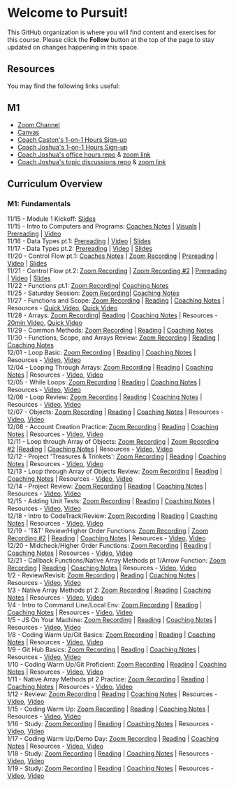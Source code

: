 # Welcome to Pursuit!

This GitHub organization is where you will find content and exercises for this course. Please click the **Follow** button at the top of the page to stay updated on changes happening in this space.

## Resources

You may find the following links useful:

## M1 
- [Zoom Channel](https://us06web.zoom.us/j/86031129111)
- [Canvas](https://pursuit.instructure.com/courses/165)
- [Coach Caston's 1-on-1 Hours Sign-up](https://calendar.app.google/nb72RkwgaJF2nKtA8)
- [Coach Joshua's 1-on-1 Hours Sign-up](https://calendar.app.google/BLMridCQ25XzArqm7)
- [Coach Joshua's office hours repo](https://github.com/joshuanelsondev/office_hours) & [zoom link](https://us06web.zoom.us/j/89256360099)
- [Coach Joshua's topic discussions repo](https://github.com/joshuanelsondev/topic_discussions) & [zoom link](https://us06web.zoom.us/j/85960424567)
  


## Curriculum Overview

### M1: Fundamentals 
11/15 - Module 1 Kickoff: [Slides]()<br>
11/15 - Intro to Computers and Programs: [Coaches Notes](https://gist.github.com/CastonPursuit/2d628b3c3b9fd4337bf82f828d5177e2) | [Visuals](https://docs.google.com/presentation/d/1D4IXKnT4Fa0LfvklEATHGwCxN0k2rWBtuKg884KblOI/edit#slide=id.g420132f636_0_109) | [Prereading](https://github.com/10-5-pursuit/unit-fundamentals/blob/main/intro-to-code/readme.md) | [Video](https://www.youtube.com/watch?v=TQCr9RV7twk) <br>
11/16 - Data Types pt.1: [Prereading](https://github.com/pursuit-curriculum/unit-fundamentals/tree/main/intro-to-javascript) | [Video](https://www.youtube.com/watch?v=A37-3lflh8I) | [Slides](https://docs.google.com/presentation/d/1VPWmwDHUwfPM3MWMPnEVVdpVsyEILGz1FxE9CKvKPUI/edit#slide=id.g5a0daf6a0f_0_0) <br>
11/17 - Data Types pt.2:  [Prereading](https://github.com/pursuit-curriculum/unit-fundamentals/tree/main/intro-to-javascript) | [Video](https://www.youtube.com/watch?v=A37-3lflh8I) | [Slides](https://docs.google.com/presentation/d/1VPWmwDHUwfPM3MWMPnEVVdpVsyEILGz1FxE9CKvKPUI/edit#slide=id.g5a0daf6a0f_0_0) <br>
11/20 - Control Flow pt.1: [Coaches Notes](https://gist.github.com/CastonPursuit/6811b68d6431a484875fcf74298eadeb) | [Zoom Recording](https://us06web.zoom.us/rec/share/2QEogtkosXEE8Cba9uqwWQRKxXi1r0MoFZYRlul42iXXrDL_FHVuZ7J5eRi4WQX9.B_199eRyxAiYrEPq) | [Prereading](https://github.com/10-5-pursuit/unit-fundamentals/tree/main/control-flow) | [Video](https://www.youtube.com/watch?v=Wc1rH4uNKIE) | [Slides](https://docs.google.com/presentation/d/1QpqzLZ5O22JayLQqxREZ2k5MOmCaHAUydxkW0f74l8A/edit#slide=id.g420132f666_1_0) <br>
11/21 - Control Flow pt.2:  [Zoom Recording](https://us06web.zoom.us/rec/share/Xqha49H3jmPH_wQMut9SwTGxF8cmHqPzgQC2bqxeMSGc_v5f9r6sj0_ZlvjfDXUC.JeCfImyU8Hz-p13p?startTime=1700580789000) | [Zoom Recording #2](https://us06web.zoom.us/rec/share/Xqha49H3jmPH_wQMut9SwTGxF8cmHqPzgQC2bqxeMSGc_v5f9r6sj0_ZlvjfDXUC.JeCfImyU8Hz-p13p?startTime=1700592468000) | [Prereading]() | [Video](https://www.youtube.com/watch?v=mbT7sSmVUS8) | [Slides](https://docs.google.com/presentation/d/1Q_M6wAqI0hnV3v1yTNYMmkq1991b-xihB8UMjmC41xQ/edit#slide=id.g3986c96d49c0e4ac_18) <br>
11/22 - Functions pt.1:  [Zoom Recording](https://us06web.zoom.us/rec/share/3QcA8bziN7ZUymvIX_I0MWGNbFRLf5kjN7TScXrnkNP8yR-PCyCX8dRT4zcUyp7q.z10b__m0Ds0Mrz6q?startTime=1700672267000)| [Coaching Notes](https://gist.github.com/CastonPursuit/eaaa7b2e0cdabacb456ddf56d054154c) <br>
11/25 - Saturday Session: [Zoom Recording](https://us06web.zoom.us/rec/share/oXJVPJ9LDV_LPnnV2Tn48wLo2co2HOQdZiX9my1D6wZ41aNgaakiOtfgYT6lhedk.zDF-lFnDpWQCaZaJ?startTime=1700924579000)| [Coaching Notes](https://replit.com/@CastonPursuit/FunctionDemobubble#script.js) <br>
11/27 - Functions and Scope:  [Zoom Recording](https://us06web.zoom.us/rec/share/_B7zK6hyf3A26GSAwmzy15Fg97igUWHcRgqwSkC9pqbArXMpqJRCCbZzprJ1XltK.f30XfjBq7MAN9WSF?startTime=1701097454000) | [Reading](https://github.com/pursuit-curriculum/unit-fundamentals/tree/main/scope) | [Coaching Notes](https://replit.com/@CastonPursuit/Practice-Functions-and-Scope) | Resources - [Quick Video](https://www.youtube.com/watch?v=TkFN6e9ZDMw&ab_channel=WebDevSimplified), [Quick Video](https://www.youtube.com/watch?v=iJKkZA215tQ&ab_channel=ProgrammingwithMosh) <br>
11/28 - Arrays:  [Zoom Recording](https://us06web.zoom.us/rec/share/8potDHNfbjJZLPlIOgfan2uHZxmU_dDcwmjffhHff2HfDvlRRpmp8kqHzMLVsnqc.CdkCG7tn0M4H02To?startTime=1701183967000)| [Reading](https://github.com/pursuit-curriculum/unit-fundamentals/tree/main/arrays) | [Coaching Notes](https://replit.com/@CastonPursuit/In-Session-Practice-Arrays-Part-1) | Resources - [20min Video](https://www.youtube.com/watch?v=0SyTDl4pb4w&ab_channel=DaveGray), [Quick Video](https://www.youtube.com/watch?v=QEZXbRiaY1I&ab_channel=freeCodeCamp.org) <br>
11/29 - Common Methods: [Zoom Recording](https://us06web.zoom.us/rec/share/V8FzGyq0LcCj3hM1RS_q_BRIcbd2sNcnSAl2drE1cRCsFcS7nn7nNPBfuVNi7Czq.VBOrbajjnfZDYcY9?startTime=1701272552000) | [Reading](https://github.com/pursuit-curriculum/unit-fundamentals/tree/main/common-methods-and-tools) | [Coaching Notes](https://replit.com/@CastonPursuit/In-Session-Practice-Array-and-String-Methods) <br>
11/30 - Functions, Scope, and Arrays Review: [Zoom Recording](https://us06web.zoom.us/rec/share/GWYk-SlkCCVa8ydEqSiqggLnWhkXHiTMpYPfUuPHXADFCS22pa-TFNZ9efTEyyz9.-HCPMQDb9Drv3_BK?startTime=1701356506000) | [Reading](https://github.com/pursuit-curriculum/unit-fundamentals/tree/main/common-methods-and-tools) | [Coaching Notes](https://replit.com/@CastonPursuit/In-Session-Practice-Array-and-String-Methods) <br>
12/01 - Loop Basic: [Zoom Recording](https://us06web.zoom.us/rec/share/XYLi2D_O-ec6tqtI_eGZ9KviRmoRHm-5NvRxygGAeoM--2hPQ0uGuw6-aBpe0MC8.4DE4LXqALK_QMHj1?startTime=1701443462000) | [Reading](https://github.com/pursuit-curriculum/unit-fundamentals/tree/main/loops) | [Coaching Notes](https://replit.com/@joshuanelsondev/In-Session-Practice-Loops) | Resources - [Video](https://www.youtube.com/watch?v=Kn06785pkJg&ab_channel=codeSTACKr), [Video](https://www.youtube.com/watch?v=s9wW2PpJsmQ&ab_channel=ProgrammingwithMosh) <br>
12/04 - Looping Through Arrays: [Zoom Recording](https://us06web.zoom.us/rec/share/zYosflqRvD2yCGNJwk-Efe561667o5hOR8xaHHH41ghYAHXPE1QB_4HzNWU5nTxO.42pa5cMG9DVkPObE?startTime=1701704001000) | [Reading](https://github.com/pursuit-curriculum/unit-fundamentals/tree/main/loops) | [Coaching Notes](https://replit.com/@joshuanelsondev/In-Session-Practice-Loops) | Resources - [Video](https://www.youtube.com/watch?v=3hUdq32e2qA&ab_channel=CodifyAcademy), [Video](https://www.youtube.com/watch?v=xL2RuPkm4i0&ab_channel=CodingDavid)<br>
12/05 - While Loops: [Zoom Recording](https://us06web.zoom.us/rec/share/yW0Bhh446onY1cbsGVwxkh15LLpKj0xcYS04YTJ1vMGmjrsGcjKCY-HdWA1YhFRP.hOfIT6y8zWi46qDD?startTime=1701790028000) | [Reading](https://github.com/pursuit-curriculum/unit-fundamentals/tree/main/loops) | [Coaching Notes](https://replit.com/@CastonPursuit/In-Session-Practice-Loops) | Resources - [Video](https://www.youtube.com/watch?v=h84MlHv6g4Q&ab_channel=Telusko), [Video](https://www.youtube.com/watch?v=TDUz9QcGPoE&ab_channel=BroCode)<br>
12/06 - Loop Review: [Zoom Recording]() | [Reading]() | [Coaching Notes]() | Resources - [Video](), [Video]()<br>
12/07 - Objects: [Zoom Recording](https://us06web.zoom.us/rec/share/o1q0l91WvQYktOtuMKLAe4UaXB1B3YgyHujPpcf8SVxVMWP4AVBsQo23xGnWA424.xNILJ_KZ0AoB6unW?startTime=1701964049000) | [Reading]() | [Coaching Notes]() | Resources - [Video](), [Video]()<br>
12/08 - Account Creation Practice: [Zoom Recording](https://us06web.zoom.us/rec/share/nXQIVMPmhs1tB9tsW-k1z8frx7dK82HtPI7h13Fs34PHgiAU3c0bADRTlc9MnCds.qlzqlZWmvsK9j5tM?startTime=1702050086000) | [Reading]() | [Coaching Notes]() | Resources - [Video](), [Video]()<br>
12/11 - Loop through Array of Objects: [Zoom Recording](https://us06web.zoom.us/rec/share/Zvj1tvKiQ4XIZb7uSs55P0lDKbFJs7obesVnLCBeXdw_SWpVsUFwFUKKdbjbXOrJ.ugW4pklv9oTm6UOF?startTime=1702308775000) | [Zoom Recording #2](https://us06web.zoom.us/rec/share/8p0vuAC3Xk5m01P9_BewDN-av3t124V4-bfWiptp9vk2_ku_1qIBeH4Z2AKI7ZcG.jUs32zRnNZdIUrVM?startTime=1702323294000) |[Reading]() | [Coaching Notes]() | Resources - [Video](), [Video]()<br>
12/12 - Project 'Treasures & Trinkets': [Zoom Recording](https://us06web.zoom.us/rec/share/xTDZ35q3JjkTICFxihw7ayu95akq4gWUh37G4sLVZDDxc7h9KUc-6DUG1zML-wd8.fd5z-R1AA1RTXVQH?startTime=1702398646000) | [Reading]() | [Coaching Notes]() | Resources - [Video](), [Video]()<br>
12/13 - Loop through Array of Objects Review: [Zoom Recording](https://us06web.zoom.us/rec/share/6xhRJPe5VDyYbsmy9TDQ164Hkmh2ao2bbFXLT4W3E0DoU--lSSgUfVwxrCo49bcx.uFyZoD4xehJIuPu5?startTime=1702481672000) | [Reading]() | [Coaching Notes]() | Resources - [Video](), [Video]()<br>
12/14 - Project Review: [Zoom Recording](https://us06web.zoom.us/rec/share/zJ_Umvt8bA2stiHhfqlr-r1YYxAZ_uaFHqqkCOlgONzhbDTYaSunMVzbO8imoxCU.NoCs7M33P0mEcxgi?startTime=1702567960000) | [Reading]() | [Coaching Notes]() | Resources - [Video](), [Video]()<br>
12/15 - Adding Unit Tests: [Zoom Recording](https://us06web.zoom.us/rec/share/jkPgjJDjtIxXDs_9cRFbwjjFF65ycmhKzTNDO9jTj7pUqOKAj_-Wq87amobKPjrF.FsXezpvse6vxCg8h?startTime=1702669224000) | [Reading]() | [Coaching Notes]() | Resources - [Video](), [Video]()<br>
12/18 - Intro to CodeTrack/Review: [Zoom Recording]() | [Reading]() | [Coaching Notes]() | Resources - [Video](), [Video]()<br>
12/19 - 'T&T' Review/Higher Order Functions: [Zoom Recording](https://us06web.zoom.us/rec/share/oN-_QbSMXNKOEZWbcCgmogJwNd---3Nq1DpZqk36KorzN3ea9OqkjoJlPwL-E_Ot.fXXSQGEzDwNhN7RL?startTime=1703001006000) | [Zoom Recording #2](https://us06web.zoom.us/rec/share/oN-_QbSMXNKOEZWbcCgmogJwNd---3Nq1DpZqk36KorzN3ea9OqkjoJlPwL-E_Ot.fXXSQGEzDwNhN7RL?startTime=1703013942000) | [Reading]() | [Coaching Notes]() | Resources - [Video](), [Video]()<br>
12/20 - Midcheck/Higher Order Functions: [Zoom Recording]() | [Reading]() | [Coaching Notes]() | Resources - [Video](), [Video]()<br>
12/21 - Callback Functions/Native Array Methods pt 1/Arrow Function: [Zoom Recording](https://us06web.zoom.us/rec/share/2DS3rTDLg3N0VEElhXVmNX_mrNTNmauDZxMoAcs5uOlnRVaoNKA346IeOaEIwDyL.OgjK057JBqOfJZXA?startTime=1703174606000) | [Reading]() | [Coaching Notes]() | Resources - [Video](), [Video]()<br>
1/2 - Review/Revisit: [Zoom Recording]() | [Reading]() | [Coaching Notes]() | Resources - [Video](), [Video]()<br>
1/3 - Native Array Methods pt 2: [Zoom Recording]() | [Reading]() | [Coaching Notes]() | Resources - [Video](), [Video]()<br>
1/4 - Intro to Command Line/Local Env: [Zoom Recording]() | [Reading]() | [Coaching Notes]() | Resources - [Video](), [Video]()<br>
1/5 - JS On Your Machine: [Zoom Recording]() | [Reading]() | [Coaching Notes]() | Resources - [Video](), [Video]()<br>
1/8 - Coding Warm Up/Git Basics: [Zoom Recording]() | [Reading]() | [Coaching Notes]() | Resources - [Video](), [Video]()<br>
1/9 - Git Hub Basics: [Zoom Recording]() | [Reading]() | [Coaching Notes]() | Resources - [Video](), [Video]()<br>
1/10 - Coding Warm Up/Git Proficient: [Zoom Recording]() | [Reading]() | [Coaching Notes]() | Resources - [Video](), [Video]()<br>
1/11 - Native Array Methods pt 2 Practice: [Zoom Recording](https://us06web.zoom.us/rec/share/zjVhWBzcGGG4JJhsdetJdzZQiw5lg7VWLpgiI-DgR-S5QFrqww9vW0KFEyGcnuqV.whDRse-XOpzMXeX8) | [Reading]() | [Coaching Notes]() | Resources - [Video](), [Video]()<br>
1/12 - Review: [Zoom Recording]() | [Reading]() | [Coaching Notes]() | Resources - [Video](), [Video]()<br>
1/15 - Coding Warm Up: [Zoom Recording]() | [Reading]() | [Coaching Notes]() | Resources - [Video](), [Video]()<br>
1/16 - Study: [Zoom Recording]() | [Reading]() | [Coaching Notes]() | Resources - [Video](), [Video]()<br>
1/17 - Coding Warm Up/Demo Day: [Zoom Recording]() | [Reading]() | [Coaching Notes]() | Resources - [Video](), [Video]()<br>
1/18 - Study: [Zoom Recording]() | [Reading]() | [Coaching Notes]() | Resources - [Video](), [Video]()<br>
1/19 - Study: [Zoom Recording]() | [Reading]() | [Coaching Notes]() | Resources - [Video](), [Video]()<br>

